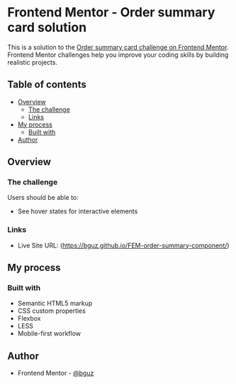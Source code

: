 # Frontend Mentor - Order summary card solution

This is a solution to the [Order summary card challenge on Frontend Mentor](https://www.frontendmentor.io/challenges/order-summary-component-QlPmajDUj). Frontend Mentor challenges help you improve your coding skills by building realistic projects. 

## Table of contents

- [Overview](#overview)
  - [The challenge](#the-challenge)
  - [Links](#links)
- [My process](#my-process)
  - [Built with](#built-with)
- [Author](#author)

## Overview

### The challenge

Users should be able to:

- See hover states for interactive elements

### Links

- Live Site URL: (https://bguz.github.io/FEM-order-summary-component/)

## My process

### Built with

- Semantic HTML5 markup
- CSS custom properties
- Flexbox
- LESS
- Mobile-first workflow


## Author

- Frontend Mentor - [@bguz](https://www.frontendmentor.io/profile/bguz)

